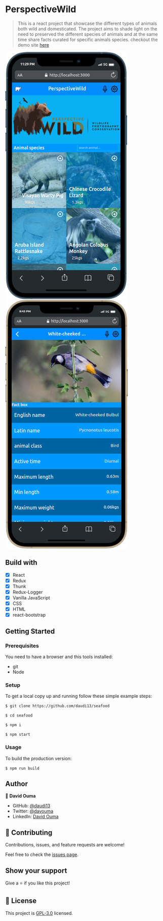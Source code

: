 
# PerspectiveWild

> This is a react project that showcase the different types of animals both wild and domesticated. The project aims to shade light on the need to preserved the different species of animals and at the same time share facts curated for specific animals species. checkout the demo site [here](https://perspectivewild.netlify.app/)

![](./mobile%20(3).png) ![](./mobile%20(5).png)
## Build with

- [x] React
- [x] Redux
- [x] Thunk
- [x] Redux-Logger
- [x] Vanilla JavaScript
- [x] CSS
- [x] HTML
- [x] react-bootstrap

## Getting Started

### Prerequisites

You need to have a browser and this tools installed:

- git
- Node

### Setup

To get a local copy up and running follow these simple example steps:

```
$ git clone https://github.com/daudi13/seafood

```

```
$ cd seafood
```

```
$ npm i
```

```
$ npm start
```

### Usage

To build the production version:

```
$ npm run build
```

## Author
👤 **David Ouma**

- GitHub: [@daudi13](https://github.com/daudi13)
- Twitter: [@davouma](https://twitter.com/davouma)
- LinkedIn: [David Ouma](https://www.linkedin.com/in/david-ouma-3a3539179/)

## 🤝 Contributing

Contributions, issues, and feature requests are welcome!

Feel free to check the [issues page](../../issues/).

## Show your support

Give a ⭐️ if you like this project!

## 📝 License

This project is [GPL-3.0](./LICENSE) licensed.
